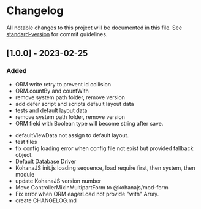 # Changelog

All notable changes to this project will be documented in this file. See [standard-version](https://github.com/conventional-changelog/standard-version) for commit guidelines.

## [1.0.0] - 2023-02-25
### Added

* ORM write retry to prevent id collision
* ORM.countBy and countWith 
* remove system path folder, remove version
* add defer script and scripts default layout data
* tests and default layout data
* remove system path folder, remove version
* ORM field with Boolean type will become string after save.
- defaultViewData not assign to default layout.
- test files
- fix config loading error when config file not exist but provided fallback object.
- Default Database Driver
- KohanaJS init.js loading sequence, load require first, then system, then module
- update KohanaJS version number
- Move ControllerMixinMultipartForm to @kohanajs/mod-form
- Fix error when ORM eagerLoad not provide "with" Array.
- create CHANGELOG.md